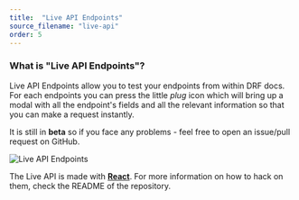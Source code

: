 ```yaml
---
title:  "Live API Endpoints"
source_filename: "live-api"
order: 5
---
```


### What is "Live API Endpoints"?
Live API Endpoints allow you to test your endpoints from within DRF docs. For each endpoints you can press the little *plug* icon which will bring up a modal with all the endpoint's fields and all the relevant information so that you can make a request instantly.

It is still in **beta** so if you face any problems - feel free to open an issue/pull request on GitHub.

<img class="img-responsive" src="/images/live-api.png" alt="Live API Endpoints" />

The Live API is made with **[React](https://facebook.github.io/react/)**. For more information on how to hack on them, check the README of the repository.
